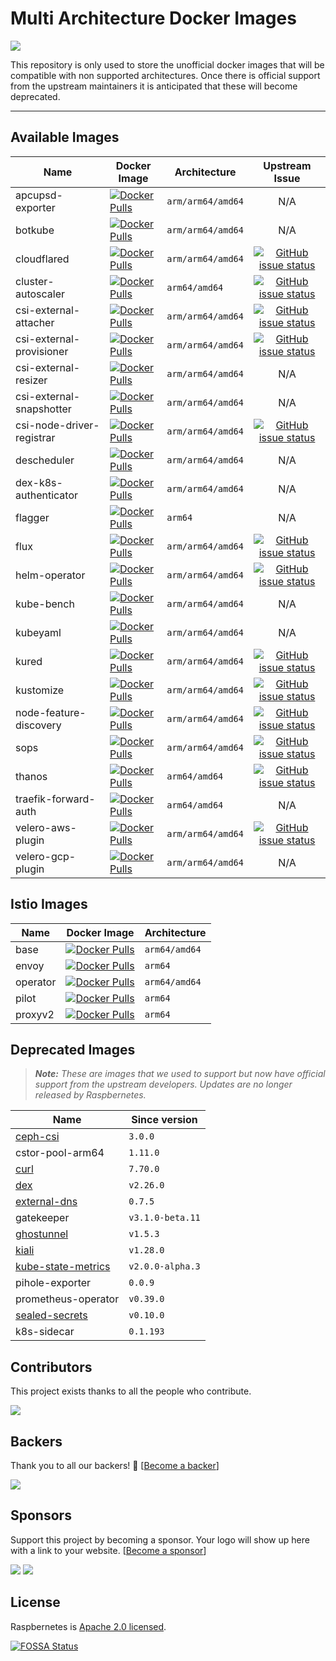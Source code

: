 # Multi Architecture Docker Images

<a href="https://app.fossa.com/projects/git%2Bgithub.com%2Fraspbernetes%2Fmulti-arch-images?ref=badge_shield" alt="FOSSA Status"><img src="https://app.fossa.com/api/projects/git%2Bgithub.com%2Fraspbernetes%2Fmulti-arch-images.svg?type=shield"/></a>

This repository is only used to store the unofficial docker images that will be compatible with non supported architectures. Once there is official support from the upstream maintainers it is anticipated that these will become deprecated.
****
## Available Images

| Name                      | Docker Image                                                                                                                                                   | Architecture      |                                                                                        Upstream Issue                                                                                        |
| ------------------------- | -------------------------------------------------------------------------------------------------------------------------------------------------------------- | ----------------- | :------------------------------------------------------------------------------------------------------------------------------------------------------------------------------------------: |
| apcupsd-exporter          | [![Docker Pulls](https://img.shields.io/docker/pulls/raspbernetes/apcupsd-exporter)](https://hub.docker.com/r/raspbernetes/apcupsd-exporter)                   | `arm/arm64/amd64` |                                                                                             N/A                                                                                              |
| botkube                   | [![Docker Pulls](https://img.shields.io/docker/pulls/raspbernetes/botkube)](https://hub.docker.com/r/raspbernetes/botkube)                                     | `arm/arm64/amd64` |                                                                                             N/A                                                                                              |
| cloudflared               | [![Docker Pulls](https://img.shields.io/docker/pulls/raspbernetes/cloudflared)](https://hub.docker.com/r/raspbernetes/cloudflared)                             | `arm/arm64/amd64` |                 [![GitHub issue status](https://img.shields.io/github/issues/detail/state/cloudflare/cloudflared/140)](https://github.com/cloudflare/cloudflared/issues/140)                 |
| cluster-autoscaler        | [![Docker Pulls](https://img.shields.io/docker/pulls/raspbernetes/cluster-autoscaler)](https://hub.docker.com/r/raspbernetes/cluster-autoscaler)               | `arm64/amd64`     |                 [![GitHub issue status](https://img.shields.io/github/issues/detail/state/kubernetes/autoscaler/3419)](https://github.com/kubernetes/autoscaler/issues/3419)                 |
| csi-external-attacher     | [![Docker Pulls](https://img.shields.io/docker/pulls/raspbernetes/csi-external-attacher)](https://hub.docker.com/r/raspbernetes/csi-external-attacher)         | `arm/arm64/amd64` |        [![GitHub issue status](https://img.shields.io/github/issues/detail/state/kubernetes-csi/external-attacher/224)](https://github.com/kubernetes-csi/external-attacher/pull/224)        |
| csi-external-provisioner  | [![Docker Pulls](https://img.shields.io/docker/pulls/raspbernetes/csi-external-provisioner)](https://hub.docker.com/r/raspbernetes/csi-external-provisioner)   | `arm/arm64/amd64` |    [![GitHub issue status](https://img.shields.io/github/issues/detail/state/kubernetes-csi/external-provisioner/381)](https://github.com/kubernetes-csi/external-provisioner/issues/381)    |
| csi-external-resizer      | [![Docker Pulls](https://img.shields.io/docker/pulls/raspbernetes/csi-external-resizer)](https://hub.docker.com/r/raspbernetes/csi-external-resizer)           | `arm/arm64/amd64` |                                                                                             N/A                                                                                              |
| csi-external-snapshotter  | [![Docker Pulls](https://img.shields.io/docker/pulls/raspbernetes/csi-external-snapshotter)](https://hub.docker.com/r/raspbernetes/csi-external-snapshotter)   | `arm/arm64/amd64` |                                                                                             N/A                                                                                              |
| csi-node-driver-registrar | [![Docker Pulls](https://img.shields.io/docker/pulls/raspbernetes/csi-node-driver-registrar)](https://hub.docker.com/r/raspbernetes/csi-node-driver-registrar) | `arm/arm64/amd64` |    [![GitHub issue status](https://img.shields.io/github/issues/detail/state/kubernetes-csi/node-driver-registrar/48)](https://github.com/kubernetes-csi/node-driver-registrar/issues/48)    |
| descheduler               | [![Docker Pulls](https://img.shields.io/docker/pulls/raspbernetes/descheduler)](https://hub.docker.com/r/raspbernetes/descheduler)                             | `arm/arm64/amd64` |                                                                                             N/A                                                                                              |
| dex-k8s-authenticator     | [![Docker Pulls](https://img.shields.io/docker/pulls/raspbernetes/dex-k8s-authenticator)](https://hub.docker.com/r/raspbernetes/dex-k8s-authenticator)         | `arm/arm64/amd64` |                                                                                             N/A                                                                                              |
| flagger                   | [![Docker Pulls](https://img.shields.io/docker/pulls/raspbernetes/flagger)](https://hub.docker.com/r/raspbernetes/flagger)                                     | `arm64`           |                                                                                             N/A                                                                                              |
| flux                      | [![Docker Pulls](https://img.shields.io/docker/pulls/raspbernetes/flux)](https://hub.docker.com/r/raspbernetes/flux)                                           | `arm/arm64/amd64` |                           [![GitHub issue status](https://img.shields.io/github/issues/detail/state/fluxcd/flux/1761)](https://github.com/fluxcd/flux/issues/1761)                           |
| helm-operator             | [![Docker Pulls](https://img.shields.io/docker/pulls/raspbernetes/helm-operator)](https://hub.docker.com/r/raspbernetes/helm-operator)                         | `arm/arm64/amd64` |                   [![GitHub issue status](https://img.shields.io/github/issues/detail/state/fluxcd/helm-operator/147)](https://github.com/fluxcd/helm-operator/issues/147)                   |
| kube-bench                | [![Docker Pulls](https://img.shields.io/docker/pulls/raspbernetes/kube-bench)](https://hub.docker.com/r/raspbernetes/kube-bench)                               | `arm/arm64/amd64` |                                                                                             N/A                                                                                              |
| kubeyaml                  | [![Docker Pulls](https://img.shields.io/docker/pulls/raspbernetes/kubeyaml)](https://hub.docker.com/r/raspbernetes/kubeyaml)                                   | `arm/arm64/amd64` |                                                                                             N/A                                                                                              |
| kured                     | [![Docker Pulls](https://img.shields.io/docker/pulls/raspbernetes/kured)](https://hub.docker.com/r/raspbernetes/kured)                                         | `arm/arm64/amd64` |                        [![GitHub issue status](https://img.shields.io/github/issues/detail/state/weaveworks/kured/23)](https://github.com/weaveworks/kured/issues/23)                        |
| kustomize                 | [![Docker Pulls](https://img.shields.io/docker/pulls/raspbernetes/kustomize)](https://hub.docker.com/r/raspbernetes/kustomize)                                 | `arm/arm64/amd64` |             [![GitHub issue status](https://img.shields.io/github/issues/detail/state/kubernetes-sigs/kustomize/2235)](https://github.com/kubernetes-sigs/kustomize/issues/2235)             |
| node-feature-discovery    | [![Docker Pulls](https://img.shields.io/docker/pulls/raspbernetes/node-feature-discovery)](https://hub.docker.com/r/raspbernetes/node-feature-discovery)       | `arm/arm64/amd64` | [![GitHub issue status](https://img.shields.io/github/issues/detail/state/kubernetes-sigs/node-feature-discovery/203)](https://github.com/kubernetes-sigs/node-feature-discovery/issues/203) |
| sops                      | [![Docker Pulls](https://img.shields.io/docker/pulls/raspbernetes/sops)](https://hub.docker.com/r/raspbernetes/sops)                                           | `arm/arm64/amd64` |                           [![GitHub issue status](https://img.shields.io/github/issues/detail/state/mozilla/sops/595)](https://github.com/mozilla/sops/issues/595)                           |
| thanos                    | [![Docker Pulls](https://img.shields.io/docker/pulls/raspbernetes/thanos)](https://hub.docker.com/r/raspbernetes/thanos)                                       | `arm64/amd64`     |                      [![GitHub issue status](https://img.shields.io/github/issues/detail/state/thanos-io/thanos/1851)](https://github.com/thanos-io/thanos/issues/1851)                      |
| traefik-forward-auth      | [![Docker Pulls](https://img.shields.io/docker/pulls/raspbernetes/traefik-forward-auth)](https://hub.docker.com/r/raspbernetes/traefik-forward-auth)           | `arm64/amd64`     |                                                                                             N/A                                                                                              |
| velero-aws-plugin         | [![Docker Pulls](https://img.shields.io/docker/pulls/raspbernetes/velero-aws-plugin)](https://hub.docker.com/r/raspbernetes/velero-aws-plugin)                 | `arm/arm64/amd64` |      [![GitHub issue status](https://img.shields.io/github/issues/detail/state/vmware-tanzu/velero-plugin-for-aws/18)](https://github.com/vmware-tanzu/velero-plugin-for-aws/issues/18)      |
| velero-gcp-plugin         | [![Docker Pulls](https://img.shields.io/docker/pulls/raspbernetes/velero-gcp-plugin)](https://hub.docker.com/r/raspbernetes/velero-gcp-plugin)                 | `arm/arm64/amd64` |                                                                                             N/A                                                                                              |

## Istio Images

| Name     | Docker Image                                                                                                                             | Architecture  |
| -------- | ---------------------------------------------------------------------------------------------------------------------------------------- | ------------- |
| base     | [![Docker Pulls](https://img.shields.io/docker/pulls/raspbernetes/istio-base)](https://hub.docker.com/r/raspbernetes/istio-base)         | `arm64/amd64` |
| envoy    | [![Docker Pulls](https://img.shields.io/docker/pulls/raspbernetes/istio-envoy)](https://hub.docker.com/r/raspbernetes/istio-envoy)       | `arm64`       |
| operator | [![Docker Pulls](https://img.shields.io/docker/pulls/raspbernetes/istio-operator)](https://hub.docker.com/r/raspbernetes/istio-operator) | `arm64/amd64` |
| pilot    | [![Docker Pulls](https://img.shields.io/docker/pulls/raspbernetes/istio-pilot)](https://hub.docker.com/r/raspbernetes/istio-pilot)       | `arm64`       |
| proxyv2  | [![Docker Pulls](https://img.shields.io/docker/pulls/raspbernetes/istio-proxyv2)](https://hub.docker.com/r/raspbernetes/istio-proxyv2)   | `arm64`       |

## Deprecated Images

> _**Note:** These are images that we used to support but now have official support from the upstream developers. Updates are no longer released by Raspbernetes._

| Name                                                                                           | Since version    |
| ---------------------------------------------------------------------------------------------- | ---------------- |
| [ceph-csi](https://quay.io/cephcsi/cephcsi)                                                    | `3.0.0`          |
| cstor-pool-arm64                                                                               | `1.11.0`         |
| [curl](https://hub.docker.com/r/curlimages/curl/tags?page=1&ordering=last_updated&name=7.70.0) | `7.70.0`         |
| [dex](https://hub.docker.com/r/dexidp/dex/tags)                                                | `v2.26.0`        |
| [external-dns](https://hub.docker.com/r/bitnami/external-dns/tags)                             | `0.7.5`          |
| gatekeeper                                                                                     | `v3.1.0-beta.11` |
| [ghostunnel](https://hub.docker.com/r/ghostunnel/ghostunnel/tags)                              | `v1.5.3`         |
| [kiali](https://quay.io/repository/kiali/kiali?tab=tags)                                       | `v1.28.0`        |
| [kube-state-metrics](k8s.gcr.io/kube-state-metrics/kube-state-metrics:v2.0.0-alpha.3)          | `v2.0.0-alpha.3` |
| pihole-exporter                                                                                | `0.0.9`          |
| prometheus-operator                                                                            | `v0.39.0`        |
| [sealed-secrets](https://quay.io/repository/bitnami/sealed-secrets-controller?tab=tags)        | `v0.10.0`        |
| k8s-sidecar                                                                                    | `0.1.193`        |

## Contributors

This project exists thanks to all the people who contribute.

<a href="https://github.com/raspbernetes/multi-arch-images/graphs/contributors"><img src="https://opencollective.com/raspbernetes/contributors.svg?width=890&button=false" /></a>

## Backers

Thank you to all our backers! 🙏 [[Become a backer](https://opencollective.com/raspbernetes#backer)]

<a href="https://opencollective.com/raspbernetes#backers" target="_blank"><img src="https://opencollective.com/raspbernetes/backers.svg"></a>

## Sponsors

Support this project by becoming a sponsor. Your logo will show up here with a link to your website. [[Become a sponsor](https://opencollective.com/raspbernetes#sponsor)]

<a href="https://opencollective.com/raspbernetes/sponsor/0/website" target="_blank"><img src="https://opencollective.com/raspbernetes/sponsor/0/avatar.svg"></a> <a href="https://opencollective.com/raspbernetes/sponsor/1/website" target="_blank"><img src="https://opencollective.com/raspbernetes/sponsor/1/avatar.svg"></a>

## License

Raspbernetes is [Apache 2.0 licensed](./LICENSE).


[![FOSSA Status](https://app.fossa.com/api/projects/git%2Bgithub.com%2Fraspbernetes%2Fmulti-arch-images.svg?type=large)](https://app.fossa.com/projects/git%2Bgithub.com%2Fraspbernetes%2Fmulti-arch-images?ref=badge_large)
